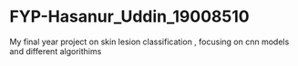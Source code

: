 # FYP-Hasanur_Uddin_19008510
My final year project on skin lesion classification , focusing on cnn models and different algorithims
